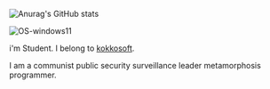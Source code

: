 ![Anurag's GitHub stats](https://github-readme-stats.vercel.app/api?username=hatane-rgb&show_icons=true&theme=radical)

![OS-windows11](https://img.shields.io/badge/OS-windows11-White)

i'm Student.
I belong to [kokkosoft](https://kokkosoft.github.io/).

I am a communist public security surveillance leader metamorphosis programmer.
